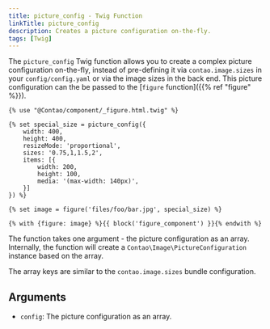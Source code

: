 ```yaml
---
title: picture_config - Twig Function
linkTitle: picture_config
description: Creates a picture configuration on-the-fly.
tags: [Twig]
---
```


The `picture_config` Twig function allows you to create a complex picture configuration on-the-fly, instead of
pre-defining it via `contao.image.sizes` in your `config/config.yaml` or via the image sizes in the back end. This
picture configuration can the be passed to the [`figure` function]({{% ref "figure" %}}).

```twig
{% use "@Contao/component/_figure.html.twig" %}

{% set special_size = picture_config({
    width: 400,
    height: 400,
    resizeMode: 'proportional',
    sizes: '0.75,1,1.5,2',
    items: [{
        width: 200,
        height: 100,
        media: '(max-width: 140px)',
    }]
}) %}

{% set image = figure('files/foo/bar.jpg', special_size) %}

{% with {figure: image} %}{{ block('figure_component') }}{% endwith %}
```

The function takes one argument - the picture configuration as an array. Internally, the function will create a
`Contao\Image\PictureConfiguration` instance based on the array.

The array keys are similar to the `contao.image.sizes` bundle configuration.

## Arguments

* `config`: The picture configuration as an array.
